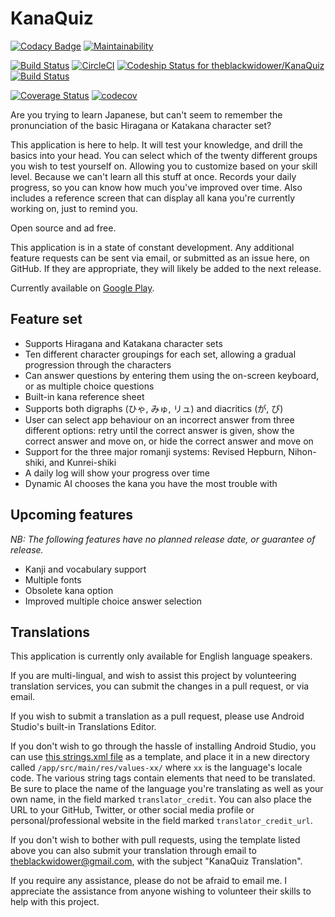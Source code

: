 # KanaQuiz

[![Codacy Badge](https://api.codacy.com/project/badge/Grade/a23dc3bb53d8478c90827b4ba888f774)](https://app.codacy.com/app/theblackwidower/KanaQuiz?utm_source=github.com&utm_medium=referral&utm_content=theblackwidower/KanaQuiz&utm_campaign=Badge_Grade_Settings)
[![Maintainability](https://api.codeclimate.com/v1/badges/e0d6b8024f0ffa7682c9/maintainability)](https://codeclimate.com/github/theblackwidower/KanaQuiz/maintainability)

[![Build Status](https://travis-ci.org/theblackwidower/KanaQuiz.svg?branch=master)](https://travis-ci.org/theblackwidower/KanaQuiz)
[![CircleCI](https://circleci.com/gh/theblackwidower/KanaQuiz.svg?style=shield)](https://circleci.com/gh/theblackwidower/KanaQuiz)
[![Codeship Status for theblackwidower/KanaQuiz](https://app.codeship.com/projects/7db68d50-ff29-0135-aeeb-56b253369268/status?branch=master)](https://app.codeship.com/projects/279635)
[![Build Status](https://semaphoreci.com/api/v1/theblackwidower/kanaquiz/branches/master/badge.svg)](https://semaphoreci.com/theblackwidower/kanaquiz)

[![Coverage Status](https://coveralls.io/repos/github/theblackwidower/KanaQuiz/badge.svg?branch=master)](https://coveralls.io/github/theblackwidower/KanaQuiz?branch=master)
[![codecov](https://codecov.io/gh/theblackwidower/KanaQuiz/branch/master/graph/badge.svg)](https://codecov.io/gh/theblackwidower/KanaQuiz)

Are you trying to learn Japanese, but can't seem to remember the pronunciation of the basic Hiragana or Katakana character set?

This application is here to help. It will test your knowledge, and drill the basics into your head. You can select which of the twenty different groups you wish to test yourself on. Allowing you to customize based on your skill level. Because we can't learn all this stuff at once. Records your daily progress, so you can know how much you've improved over time. Also includes a reference screen that can display all kana you're currently working on, just to remind you. 

Open source and ad free.

This application is in a state of constant development. Any additional feature requests can be sent via email, or submitted as an issue here, on GitHub. If they are appropriate, they will likely be added to the next release.

Currently available on [Google Play](https://play.google.com/store/apps/details?id=com.noprestige.kanaquiz).

## Feature set

* Supports Hiragana and Katakana character sets
* Ten different character groupings for each set, allowing a gradual progression through the characters
* Can answer questions by entering them using the on-screen keyboard, or as multiple choice questions
* Built-in kana reference sheet
* Supports both digraphs (ひゃ, みゅ, リュ) and diacritics (が, ぴ)
* User can select app behaviour on an incorrect answer from three different options: retry until the correct answer is given, show the correct answer and move on, or hide the correct answer and move on
* Support for the three major romanji systems: Revised Hepburn, Nihon-shiki, and Kunrei-shiki
* A daily log will show your progress over time
* Dynamic AI chooses the kana you have the most trouble with

## Upcoming features

_NB: The following features have no planned release date, or guarantee of release._

* Kanji and vocabulary support
* Multiple fonts
* Obsolete kana option
* Improved multiple choice answer selection

## Translations

This application is currently only available for English language speakers.

If you are multi-lingual, and wish to assist this project by volunteering translation services, you can submit the changes in a pull request, or via email.

If you wish to submit a translation as a pull request, please use Android Studio's built-in Translations Editor. 

If you don't wish to go through the hassle of installing Android Studio, you can use [this strings.xml file](https://gist.github.com/theblackwidower/206876858d2bc5a81f9014267750d8fd) as a template, and place it in a new directory called `/app/src/main/res/values-xx/` where `xx` is the language's locale code. The various string tags contain elements that need to be translated. Be sure to place the name of the language you're translating as well as your own name, in the field marked `translator_credit`. You can also place the URL to your GitHub, Twitter, or other social media profile or personal/professional website in the field marked `translator_credit_url`.

If you don't wish to bother with pull requests, using the template listed above you can also submit your translation through email to [theblackwidower@gmail.com](mailto:theblackwidower@gmail.com?subject=KanaQuiz%20Translation), with the subject "KanaQuiz Translation".

If you require any assistance, please do not be afraid to email me. I appreciate the assistance from anyone wishing to volunteer their skills to help with this project.
